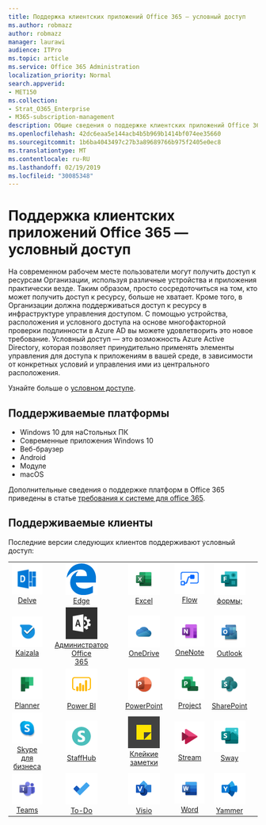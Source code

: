 ```yaml
---
title: Поддержка клиентских приложений Office 365 — условный доступ
ms.author: robmazz
author: robmazz
manager: laurawi
audience: ITPro
ms.topic: article
ms.service: Office 365 Administration
localization_priority: Normal
search.appverid:
- MET150
ms.collection:
- Strat_O365_Enterprise
- M365-subscription-management
description: Общие сведения о поддержке клиентских приложений Office 365 для условного доступа
ms.openlocfilehash: 42dc6eaa5e144acb4b5b969b1414bf074ee35660
ms.sourcegitcommit: 1b6ba4043497c27b3a89689766b975f2405e0ec8
ms.translationtype: MT
ms.contentlocale: ru-RU
ms.lasthandoff: 02/19/2019
ms.locfileid: "30085348"
---
```

# <a name="office-365-client-app-support---conditional-access"></a>Поддержка клиентских приложений Office 365 — условный доступ

На современном рабочем месте пользователи могут получить доступ к ресурсам Организации, используя различные устройства и приложения практически везде. Таким образом, просто сосредоточиться на том, кто может получить доступ к ресурсу, больше не хватает. Кроме того, в Организации должна поддерживаться доступ к ресурсу в инфраструктуре управления доступом. С помощью устройства, расположения и условного доступа на основе многофакторной проверки подлинности в Azure AD вы можете удовлетворить это новое требование. Условный доступ — это возможность Azure Active Directory, которая позволяет принудительно применять элементы управления для доступа к приложениям в вашей среде, в зависимости от конкретных условий и управления ими из центрального расположения. 

Узнайте больше о [условном доступе](https://docs.microsoft.com/azure/active-directory/conditional-access/).

## <a name="supported-platforms"></a>Поддерживаемые платформы

 - Windows 10 для наСтольных ПК
 - Современные приложения Windows 10
 - Веб-браузер
 - Android
 - Модуле
 - macOS

Дополнительные сведения о поддержке платформ в Office 365 приведены в статье [требования к системе для office 365](https://products.office.com/office-system-requirements).

## <a name="supported-clients"></a>Поддерживаемые клиенты

Последние версии следующих клиентов поддерживают условный доступ:

| | | | | | |
|:---:|:---:|:---:|:---:|:---:|:---:|
| ![Значок delve](media/o365-delve-64x64.png) <br> [Delve](https://products.office.com/business/intelligent-search) | ![Значок поГраничного сервера](media/o365-edge-64x64.png) <br> [Edge](https://www.microsoft.com/windows/microsoft-edge) | ![Значок Excel](media/o365-excel-64x64.png) <br> [Excel](https://products.office.com/excel) | ![Значок "Flow"](media/o365-flow-64x64.png) <br> [Flow](https://flow.microsoft.com) | ![Значок форм](media/o365-forms-64x64.png) <br> [формы;](https://flow.microsoft.com/connectors/shared_microsoftforms/microsoft-forms/) |
| ![Значок Kaizala](media/o365-kaizala-64x64.png) <br> [Kaizala](https://products.office.com/en/business/microsoft-kaizala) | ![Значок администратора Office 365](media/o365-o365admin-64x64.png) <br> [Администратор Office <br> 365](https://products.office.com/business/manage-office-365-admin-app) | ![Значок OneDrive для бизнеса](media/o365-OneDrive-64x64.png) <br> [OneDrive](https://products.office.com/onedrive-for-business/online-cloud-storage) | ![Значок OneNote](media/o365-OneNote-64x64.png) <br> [OneNote](https://products.office.com/onenote) | ![Значок Outlook](media/o365-outlook-64x64.png) <br> [Outlook](https://products.office.com/outlook) |
| ![Значок планировщика](media/o365-planner-64x64.png) <br> [Planner](https://products.office.com/business/task-management-software) | ![Значок PowerBI](media/o365-powerbi-64x64.png) <br> [Power BI](https://powerbi.microsoft.com) | ![Значок PowerPoint](media/o365-powerpoint-64x64.png) <br> [PowerPoint](https://products.office.com/powerpoint) | ![Значок проекта](media/o365-project-64x64.png) <br> [Project](https://products.office.com/project) | ![Значок SharePoint](media/o365-sharepoint-64x64.png) <br> [SharePoint](https://products.office.com/sharepoint) 
| ![Значок Skype для бизнеса](media/o365-skypeforbusiness-64x64.png) <br> [Skype для <br> бизнеса](https://www.skype.com/business/) | ![Значок StaffHub](media/o365-staffhub-64x64.png) <br> [StaffHub](https://products.office.com/microsoft-staffhub/staff-scheduling-software) | ![Значок клейких заМеток](media/o365-stickynotes-64x64.png) <br> [Клейкие заметки](https://www.microsoft.com/p/microsoft-sticky-notes/9nblggh4qghw) | ![Значок потока](media/o365-stream-64x64.png) <br> [Stream](https://stream.microsoft.com) | ![Значок Sway](media/o365-sway-64x64.png) <br> [Sway](https://sway.com) 
| ![Значок рабочих групп](media/o365-teams-64x64.png) <br> [Teams](https://products.office.com/microsoft-teams/group-chat-software) | ![Значок дел](media/o365-todo-64x64.png) <br> [To-Do](https://todo.microsoft.com) | ![Значок Visio](media/o365-visio-64x64.png) <br> [Visio](https://products.office.com/visio/flowchart-software) | ![Значок Word](media/o365-word-64x64.png) <br> [Word](https://products.office.com/word) | ![Значок Yammer](media/o365-yammer-64x64.png) <br> [Yammer](https://products.office.com/yammer/yammer-overview)
